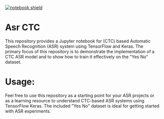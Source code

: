 [![notebook shield](https://img.shields.io/static/v1?label=&message=Notebook&color=blue&style=for-the-badge&logo=googlecolab&link=https://colab.research.google.com/https://github.com/zaanind/Asr_CTC/blob/main/Copy_of_ctc_asr.ipynb)](https://colab.research.google.com/https://github.com/zaanind/Asr_CTC/blob/main/Copy_of_ctc_asr.ipynb)

# Asr CTC
This repository provides a Jupyter notebook for (CTC) based Automatic Speech Recognition (ASR) system using TensorFlow and Keras. The primary focus of this repository is to demonstrate the implementation of a CTC ASR model and to show how to train it effectively on the "Yes No" dataset.

# Usage:
Feel free to use this repository as a starting point for your ASR projects or as a learning resource to understand CTC-based ASR systems using TensorFlow Keras. The included "Yes No" dataset is ideal for getting started with ASR experiments.
